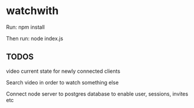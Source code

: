 # watchwith

Run: npm install

Then run: node index.js


TODOS
---------------------
video current state for newly connected clients

Search video in order to watch something else

Connect node server to postgres database to enable
 user, sessions, invites etc
